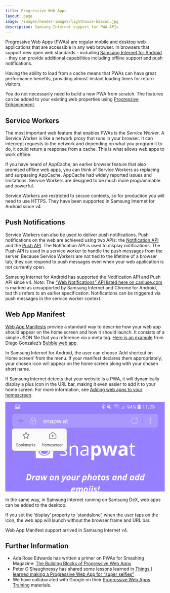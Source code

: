```yaml
---
title: Progressive Web Apps
layout: page
image: /images/header-images/lighthouse-beacon.jpg
description: Samsung Internet support for PWA APIs
---
```

Progressive Web Apps (PWAs) are regular mobile and desktop web applications that are 
accessible in any web browser. In browsers that support new open web standards - including 
[Samsung Internet for Android](/about) - they can provide additional capabilities including 
offline support and push notifications.
 
Having the ability to load from a cache means that PWAs can have great performance benefits, 
providing almost-instant loading times for return visitors.
 
You do not necessarily need to build a new PWA from scratch. The features can be added to your 
existing web properties using [Progressive Enhancement](https://www.smashingmagazine.com/2009/04/progressive-enhancement-what-it-is-and-how-to-use-it/).
 
## Service Workers
 
The most important web feature that enables PWAs is the *Service Worker*. A Service Worker is 
like a network proxy that runs in your browser. It can intercept requests to the network and 
depending on what you program it to do, it could return a response from a cache. This is what 
allows web apps to work offline.
 
If you have heard of AppCache, an earlier browser feature that also promised offline web apps, 
you can think of Service Workers as replacing and surpassing AppCache. AppCache had widely 
reported issues and limitations. Service Workers are designed to be much more programmable 
and powerful.
 
Service Workers are restricted to secure contexts, so for production you will need to use HTTPS.
They have been supported in Samsung Internet for Android since v4.
 
## Push Notifications
 
Service Workers can also be used to deliver push notifications. Push notifications on the web are 
achieved using two APIs: the [Notification API](https://developer.mozilla.org/en-US/docs/Web/API/Notifications_API) 
and the [Push API](https://developer.mozilla.org/en-US/docs/Web/API/Push_API). The Notification 
API is used to display notifications. The Push API is used in a service worker to handle the 
push messages from the server. Because Service Workers are not tied to the lifetime of a browser 
tab, they can respond to push messages even when your web application is not currently open.
 
Samsung Internet for Android has supported the Notification API and Push API since v4. 
*Note:* The [“Web Notifications” API listed here on caniuse.com](http://caniuse.com/#feat=notifications) 
is marked as unsupported by Samsung Internet and Chrome for Android, but this refers to an earlier
specification. Notifications can be triggered via push messages in the service worker context.
  
## Web App Manifest
 
[Web App Manifests](https://developer.mozilla.org/en-US/docs/Web/Manifest) provide a standard 
way to describe how your web app should appear on the home screen and how it should launch. 
It consists of a simple JSON file that you reference via a meta tag. 
[Here is an example](https://samsunginter.net/bubble/manifest.json) from Diego Gonzalez’s 
[Bubble web app](https://samsunginter.net/bubble/).
 
In Samsung Internet for Android, the user can choose ‘Add shortcut on Home screen’ from the 
menu. If your manifest declares them appropriately, your chosen icon will appear on the home 
screen along with your chosen short name.
 
If Samsung Internet detects that your website is a PWA, it will dynamically display a plus
icon in the URL bar, making it even easier to add it to your home screen. For more information, 
see [Adding web apps to your homescreen](https://samsunginter.net/docs/homescreen).

![Plus icon when tapped](/images/docs/pwa-homescreen2.png)

In the same way, in Samsung Internet running on Samsung DeX, web apps can be added to the 
desktop.
 
If you set the ‘display’ property to ‘standalone’, when the user taps on the icon, the web app 
will launch without the browser frame and URL bar.
 
Web App Manifest support arrived in Samsung Internet v4.
 
 
## Further Information
 
* Ada Rose Edwards has written a primer on PWAs for Smashing Magazine: 
[The Building Blocks of Progressive Web Apps](https://www.smashingmagazine.com/2016/09/the-building-blocks-of-progressive-web-apps/)
* Peter O’Shaughnessy has shared some lessons learned in 
[Things I learned making a Progressive Web App for “super selfies”](https://medium.com/samsung-internet-dev/things-i-learned-making-a-progressive-web-app-for-super-selfies-49e76d154e4f)
* We have collaborated with Google on their 
[Progressive Web Apps Training](https://developers.google.com/web/ilt/pwa/) materials.
 